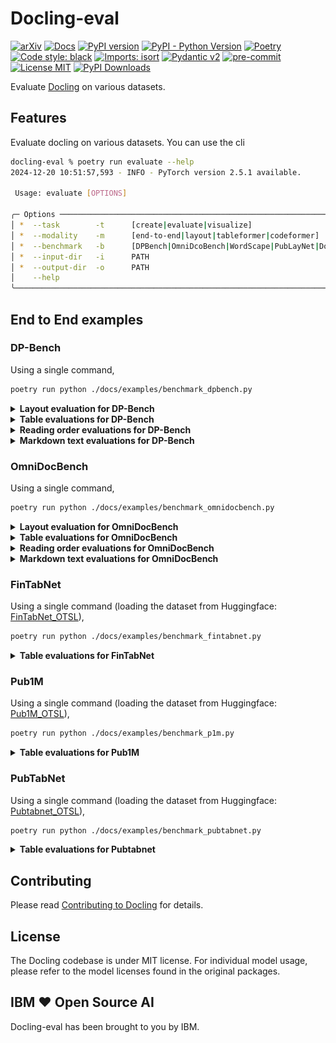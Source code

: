 # Docling-eval


[![arXiv](https://img.shields.io/badge/arXiv-2408.09869-b31b1b.svg)](https://arxiv.org/abs/2408.09869)
[![Docs](https://img.shields.io/badge/docs-live-brightgreen)](https://ds4sd.github.io/docling/)
[![PyPI version](https://img.shields.io/pypi/v/docling)](https://pypi.org/project/docling/)
[![PyPI - Python Version](https://img.shields.io/pypi/pyversions/docling)](https://pypi.org/project/docling/)
[![Poetry](https://img.shields.io/endpoint?url=https://python-poetry.org/badge/v0.json)](https://python-poetry.org/)
[![Code style: black](https://img.shields.io/badge/code%20style-black-000000.svg)](https://github.com/psf/black)
[![Imports: isort](https://img.shields.io/badge/%20imports-isort-%231674b1?style=flat&labelColor=ef8336)](https://pycqa.github.io/isort/)
[![Pydantic v2](https://img.shields.io/endpoint?url=https://raw.githubusercontent.com/pydantic/pydantic/main/docs/badge/v2.json)](https://pydantic.dev)
[![pre-commit](https://img.shields.io/badge/pre--commit-enabled-brightgreen?logo=pre-commit&logoColor=white)](https://github.com/pre-commit/pre-commit)
[![License MIT](https://img.shields.io/github/license/DS4SD/docling)](https://opensource.org/licenses/MIT)
[![PyPI Downloads](https://static.pepy.tech/badge/docling/month)](https://pepy.tech/projects/docling)

Evaluate [Docling](https://github.com/DS4SD/docling) on various datasets.

## Features

Evaluate docling on various datasets. You can use the cli

```sh
docling-eval % poetry run evaluate --help
2024-12-20 10:51:57,593 - INFO - PyTorch version 2.5.1 available.

 Usage: evaluate [OPTIONS]

╭─ Options ───────────────────────────────────────────────────────────────────────────────────────────────────────────────────────────────────────────────────────────────────────────────────────────────────────────────────────────────────╮
│ *  --task        -t      [create|evaluate|visualize]                                                                Evaluation task [default: None] [required]                                                                              │
│ *  --modality    -m      [end-to-end|layout|tableformer|codeformer]                                                 Evaluation modality [default: None] [required]                                                                          │
│ *  --benchmark   -b      [DPBench|OmniDcoBench|WordScape|PubLayNet|DocLayNet|Pub1M|PubTabNet|FinTabNet|WikiTabNet]  Benchmark name [default: None] [required]                                                                               │
│ *  --input-dir   -i      PATH                                                                                       Input directory [default: None] [required]                                                                              │
│ *  --output-dir  -o      PATH                                                                                       Output directory [default: None] [required]                                                                             │
│    --help                                                                                                           Show this message and exit.                                                                                             │
╰─────────────────────────────────────────────────────────────────────────────────────────────────────────────────────────────────────────────────────────────────────────────────────────────────────────────────────────────────────────────╯
```

## End to End examples

### DP-Bench

Using a single command,

```sh
poetry run python ./docs/examples/benchmark_dpbench.py
```

<details>
<summary><b>Layout evaluation for DP-Bench</b></summary>
<br>

👉 Create the dataset,

```sh
poetry run evaluate -t create -m layout -b DPBench -i <location-of-dpbench> -o ./benchmarks/dpbench-layout
```

👉 Evaluate the dataset,

```sh
poetry run evaluate -t evaluate -m layout -b DPBench -i ./benchmarks/dpbench-layout -o ./benchmarks/dpbench-layout
```

| label          |   Class mAP[0.5:0.95] |
|----------------|-----------------------|
| table          |                 89.08 |
| picture        |                 76.1  |
| document_index |                 75.52 |
| text           |                 67.8  |
| caption        |                 45.8  |
| section_header |                 44.26 |
| page_footer    |                 34.42 |
| list_item      |                 29.04 |
| footnote       |                 22.08 |
| page_header    |                 15.11 |
| formula        |                  6.62 |
</details>

<details>
<summary><b>Table evaluations for DP-Bench</b></summary>
<br>

👉 Create the dataset,

```sh
poetry run evaluate -t create -m tableformer -b DPBench -i ./benchmarks/dpbench-original -o ./benchmarks/dpbench-dataset/tableformer
```

👉 Evaluate the dataset,

```sh
poetry run evaluate -t evaluate -m tableformer -b DPBench -i ./benchmarks/dpbench-dataset/tableformer -o ./benchmarks/dpbench-dataset/tableformer
```

👉 Visualise the dataset,

```sh
poetry run evaluate -t visualize -m tableformer -b DPBench -i ./benchmarks/dpbench-dataset/tableformer -o ./benchmarks/dpbench-dataset/tableformer
```

The final result can be visualised as,

![DPBench_TEDS](./docs/evaluations/evaluation_DPBench_tableformer.png)
</details>


<details>
<summary><b>Reading order evaluations for DP-Bench</b></summary>
<br>

👉 Evaluate the dataset,

```sh
poetry run evaluate -t evaluate -m reading_order -b DPBench -i ./benchmarks/dpbench-layout -o ./benchmarks/dpbench-layout
```

👉 Visualise the reading order evaluations,

```sh
poetry run evaluate -t visualize -m reading_order -b DPBench -i ./benchmarks/dpbench-layout -o ./benchmarks/dpbench-layout
```

Reading order (Norm Average Relative Distance) [mean|median|std]: [0.98|1.00|0.05]

|   x0<=ARD |   ARD<=x1 |   prob [%] |   acc [%] |   1-acc [%] |   total |
|-----------|-----------|------------|-----------|-------------|---------|
|      0    |      0.05 |        0   |       0   |       100   |       0 |
|      0.05 |      0.1  |        0   |       0   |       100   |       0 |
|      0.1  |      0.15 |        0   |       0   |       100   |       0 |
|      0.15 |      0.2  |        0   |       0   |       100   |       0 |
|      0.2  |      0.25 |        0   |       0   |       100   |       0 |
|      0.25 |      0.3  |        0   |       0   |       100   |       0 |
|      0.3  |      0.35 |        0   |       0   |       100   |       0 |
|      0.35 |      0.4  |        0   |       0   |       100   |       0 |
|      0.4  |      0.45 |        0   |       0   |       100   |       0 |
|      0.45 |      0.5  |        0   |       0   |       100   |       0 |
|      0.5  |      0.55 |        0   |       0   |       100   |       0 |
|      0.55 |      0.6  |        0   |       0   |       100   |       0 |
|      0.6  |      0.65 |        0   |       0   |       100   |       0 |
|      0.65 |      0.7  |        1   |       0   |       100   |       2 |
|      0.7  |      0.75 |        0.5 |       1   |        99   |       1 |
|      0.75 |      0.8  |        1   |       1.5 |        98.5 |       2 |
|      0.8  |      0.85 |        2.5 |       2.5 |        97.5 |       5 |
|      0.85 |      0.9  |        0.5 |       5   |        95   |       1 |
|      0.9  |      0.95 |        1.5 |       5.5 |        94.5 |       3 |
|      0.95 |      1    |       93   |       7   |        93   |     186 |

The above quantiles have been also visualized as a histogram plot in: `benchmarks/dpbench-layout/evaluation_DPBench_reading_order.png`

Additionally, images with the actual reading order visualizations are placed in: `benchmarks/dpbench-layout/reading_order_viz`
</details>


<details>
<summary><b>Markdown text evaluations for DP-Bench</b></summary>
<br>

👉 Evaluate the dataset,

```sh
poetry run evaluate -t evaluate -m markdown_text -b DPBench -i ./benchmarks/dpbench-layout -o ./benchmarks/dpbench-layout
```

👉 Visualise the markdown text evaluations,

```sh
poetry run evaluate -t visualize -m markdown_text -b DPBench -i ./benchmarks/dpbench-layout -o ./benchmarks/dpbench-layout
```

Markdown text (BLEU) [mean|median|std]: [0.81|0.87|0.20]

|   x0<=BlEU |   BlEU<=x1 |   prob [%] |   acc [%] |   1-acc [%] |   total |
|------------|------------|------------|-----------|-------------|---------|
|       0    |       0.05 |        1   |       0   |       100   |       2 |
|       0.05 |       0.1  |        0.5 |       1   |        99   |       1 |
|       0.1  |       0.15 |        0.5 |       1.5 |        98.5 |       1 |
|       0.15 |       0.2  |        1.5 |       2   |        98   |       3 |
|       0.2  |       0.25 |        1   |       3.5 |        96.5 |       2 |
|       0.25 |       0.3  |        0   |       4.5 |        95.5 |       0 |
|       0.3  |       0.35 |        0.5 |       4.5 |        95.5 |       1 |
|       0.35 |       0.4  |        0   |       5   |        95   |       0 |
|       0.4  |       0.45 |        0.5 |       5   |        95   |       1 |
|       0.45 |       0.5  |        0.5 |       5.5 |        94.5 |       1 |
|       0.5  |       0.55 |        3.5 |       6   |        94   |       7 |
|       0.55 |       0.6  |        1   |       9.5 |        90.5 |       2 |
|       0.6  |       0.65 |        4   |      10.5 |        89.5 |       8 |
|       0.65 |       0.7  |        2   |      14.5 |        85.5 |       4 |
|       0.7  |       0.75 |        3.5 |      16.5 |        83.5 |       7 |
|       0.75 |       0.8  |       10   |      20   |        80   |      20 |
|       0.8  |       0.85 |        9.5 |      30   |        70   |      19 |
|       0.85 |       0.9  |       21   |      39.5 |        60.5 |      42 |
|       0.9  |       0.95 |       22.5 |      60.5 |        39.5 |      45 |
|       0.95 |       1    |       17   |      83   |        17   |      34 |

The above quantiles have been also visualized as a histogram plot in: `benchmarks/dpbench-layout/evaluation_DPBench_markdown_text.png`

</details>


### OmniDocBench

Using a single command,

```sh
poetry run python ./docs/examples/benchmark_omnidocbench.py
```

<details>
<summary><b>Layout evaluation for OmniDocBench</b></summary>
<br>

👉 Create the dataset,

```sh
poetry run evaluate -t create -m layout -b OmniDocBench -i ./benchmarks/omnidocbench-original -o ./benchmarks/omnidocbench-dataset/layout
```

👉 Evaluate the dataset,

```sh
poetry run evaluate -t evaluate -m layout -b OmniDocBench -i ./benchmarks/omnidocbench-dataset/layout -o ./benchmarks/omnidocbench-dataset/layout
```

👉 Visualise the dataset,

```sh
poetry run evaluate -t visualize -m tableformer -b OmniDocBench -i ./benchmarks/OmniDocBench-dataset/layout -o ./benchmarks/OmniDocBench-dataset/layout
```

| label          |   Class mAP[0.5:0.95] |
|----------------|-----------------------|
| table          |                 69.32 |
| picture        |                 29.29 |
| text           |                 23.99 |
| page_footer    |                 16.14 |
| section_header |                 13.09 |
| caption        |                 10.74 |
| page_header    |                 10.02 |
| formula        |                  3.83 |
| footnote       |                  2.48 |
</details>

<details>
<summary><b>Table evaluations for OmniDocBench</b></summary>
<br>

👉 Create the dataset,

```sh
poetry run evaluate -t create -m tableformer -b OmniDocBench -i ./benchmarks/omnidocbench-original -o ./benchmarks/omnidocbench-dataset/tableformer
```

👉 Evaluate the dataset,

```sh
poetry run evaluate -t evaluate -m tableformer -b OmniDocBench -i ./benchmarks/omnidocbench-dataset/tableformer -o ./benchmarks/omnidocbench-dataset/tableformer
```

👉 Visualise the dataset,

```sh
poetry run evaluate -t visualize -m tableformer -b OmniDocBench -i ./benchmarks/OmniDocBench-dataset/tableformer -o ./benchmarks/OmniDocBench-dataset/tableformer
```

The final result can be visualised as,

|   x0<=TEDS |   TEDS<=x1 |   prob [%] |   acc [%] |   1-acc [%] |   total |
|------------|------------|------------|-----------|-------------|---------|
|       0    |       0.05 |       0.61 |      0    |      100    |       2 |
|       0.05 |       0.1  |       0    |      0.61 |       99.39 |       0 |
|       0.1  |       0.15 |       0.61 |      0.61 |       99.39 |       2 |
|       0.15 |       0.2  |       0    |      1.21 |       98.79 |       0 |
|       0.2  |       0.25 |       0.3  |      1.21 |       98.79 |       1 |
|       0.25 |       0.3  |       1.21 |      1.52 |       98.48 |       4 |
|       0.3  |       0.35 |       2.12 |      2.73 |       97.27 |       7 |
|       0.35 |       0.4  |       0.91 |      4.85 |       95.15 |       3 |
|       0.4  |       0.45 |       0.91 |      5.76 |       94.24 |       3 |
|       0.45 |       0.5  |       0.91 |      6.67 |       93.33 |       3 |
|       0.5  |       0.55 |       2.12 |      7.58 |       92.42 |       7 |
|       0.55 |       0.6  |       3.03 |      9.7  |       90.3  |      10 |
|       0.6  |       0.65 |       3.33 |     12.73 |       87.27 |      11 |
|       0.65 |       0.7  |       3.94 |     16.06 |       83.94 |      13 |
|       0.7  |       0.75 |       7.27 |     20    |       80    |      24 |
|       0.75 |       0.8  |       6.97 |     27.27 |       72.73 |      23 |
|       0.8  |       0.85 |      13.33 |     34.24 |       65.76 |      44 |
|       0.85 |       0.9  |      13.33 |     47.58 |       52.42 |      44 |
|       0.9  |       0.95 |      22.12 |     60.91 |       39.09 |      73 |
|       0.95 |       1    |      16.97 |     83.03 |       16.97 |      56 |
</details>

<details>
<summary><b>Reading order evaluations for OmniDocBench</b></summary>
<br>

👉 Evaluate the dataset,

```sh
poetry run evaluate -t evaluate -m reading_order -b OmniDocBench -i ./benchmarks/omnidocbench-dataset/layout -o ./benchmarks/omnidocbench-dataset/layout
```

👉 Visualise the reading order evaluations,

```sh
poetry run evaluate -t visualize -m reading_order -b OmniDocBench -i ./benchmarks/omnidocbench-dataset/layout -o ./benchmarks/omnidocbench-dataset/layout 
```

Reading order (Norm Average Relative Distance) [mean|median|std]: [0.84|0.84|0.12]

|   x0<=ARD |   ARD<=x1 |   prob [%] |   acc [%] |   1-acc [%] |   total |
|-----------|-----------|------------|-----------|-------------|---------|
|      0    |      0.05 |       0    |      0    |      100    |       0 |
|      0.05 |      0.1  |       0    |      0    |      100    |       0 |
|      0.1  |      0.15 |       0    |      0    |      100    |       0 |
|      0.15 |      0.2  |       0    |      0    |      100    |       0 |
|      0.2  |      0.25 |       0    |      0    |      100    |       0 |
|      0.25 |      0.3  |       0    |      0    |      100    |       0 |
|      0.3  |      0.35 |       0    |      0    |      100    |       0 |
|      0.35 |      0.4  |       0    |      0    |      100    |       0 |
|      0.4  |      0.45 |       0    |      0    |      100    |       0 |
|      0.45 |      0.5  |       0    |      0    |      100    |       0 |
|      0.5  |      0.55 |       1.53 |      0    |      100    |      15 |
|      0.55 |      0.6  |       2.24 |      1.53 |       98.47 |      22 |
|      0.6  |      0.65 |       2.55 |      3.77 |       96.23 |      25 |
|      0.65 |      0.7  |       4.89 |      6.32 |       93.68 |      48 |
|      0.7  |      0.75 |       8.15 |     11.21 |       88.79 |      80 |
|      0.75 |      0.8  |      17.74 |     19.37 |       80.63 |     174 |
|      0.8  |      0.85 |      17.43 |     37.1  |       62.9  |     171 |
|      0.85 |      0.9  |      17.13 |     54.54 |       45.46 |     168 |
|      0.9  |      0.95 |       7.44 |     71.66 |       28.34 |      73 |
|      0.95 |      1    |      20.9  |     79.1  |       20.9  |     205 |

The above quantiles have been also visualized as a histogram plot in: `benchmarks/omnidocbench-dataset/layout/evaluation_OmniDocBench_reading_order.png`

Additionally, images with the actual reading order visualizations are placed in: `/benchmarks/omnidocbench-dataset/layout/reading_order_viz`
</details>


<details>
<summary><b>Markdown text evaluations for OmniDocBench</b></summary>
<br>

👉 Evaluate the dataset,

```sh
poetry run evaluate -t evaluate -m markdown_text -b OmniDocBench -i ./benchmarks/omnidocbench-dataset/layout -o ./benchmarks/omnidocbench-dataset/layout
```

👉 Visualise the markdown text evaluations,

```sh
poetry run evaluate -t visualize -m markdown_text -b OmniDocBench -i ./benchmarks/omnidocbench-dataset/layout -o ./benchmarks/omnidocbench-dataset/layout
```

Markdown text (BLEU) [mean|median|std]: [0.30|0.11|0.33]

|   x0<=BlEU |   BlEU<=x1 |   prob [%] |   acc [%] |   1-acc [%] |   total |
|------------|------------|------------|-----------|-------------|---------|
|       0    |       0.05 |      41.59 |      0    |      100    |     408 |
|       0.05 |       0.1  |       6.83 |     41.59 |       58.41 |      67 |
|       0.1  |       0.15 |       4.18 |     48.42 |       51.58 |      41 |
|       0.15 |       0.2  |       3.26 |     52.6  |       47.4  |      32 |
|       0.2  |       0.25 |       2.45 |     55.86 |       44.14 |      24 |
|       0.25 |       0.3  |       1.83 |     58.31 |       41.69 |      18 |
|       0.3  |       0.35 |       1.83 |     60.14 |       39.86 |      18 |
|       0.35 |       0.4  |       2.04 |     61.98 |       38.02 |      20 |
|       0.4  |       0.45 |       2.04 |     64.02 |       35.98 |      20 |
|       0.45 |       0.5  |       2.55 |     66.06 |       33.94 |      25 |
|       0.5  |       0.55 |       2.04 |     68.6  |       31.4  |      20 |
|       0.55 |       0.6  |       2.04 |     70.64 |       29.36 |      20 |
|       0.6  |       0.65 |       2.75 |     72.68 |       27.32 |      27 |
|       0.65 |       0.7  |       2.96 |     75.43 |       24.57 |      29 |
|       0.7  |       0.75 |       4.69 |     78.39 |       21.61 |      46 |
|       0.75 |       0.8  |       4.28 |     83.08 |       16.92 |      42 |
|       0.8  |       0.85 |       4.79 |     87.36 |       12.64 |      47 |
|       0.85 |       0.9  |       4.59 |     92.15 |        7.85 |      45 |
|       0.9  |       0.95 |       2.65 |     96.74 |        3.26 |      26 |
|       0.95 |       1    |       0.61 |     99.39 |        0.61 |       6 |

The above quantiles have been also visualized as a histogram plot in: `benchmarks/omnidocbench-dataset/layout/evaluation_OmniDocBench_markdown_text.png`

</details>

### FinTabNet

Using a single command (loading the dataset from Huggingface: [FinTabNet_OTSL](https://huggingface.co/datasets/ds4sd/FinTabNet_OTSL)),

```sh
poetry run python ./docs/examples/benchmark_fintabnet.py
```

<details>
<summary><b>Table evaluations for FinTabNet</b></summary>
<br>

👉 Evaluate the dataset,

```sh
poetry run evaluate -t evaluate -m tableformer -b FinTabNet -i ./benchmarks/fintabnet-dataset/tableformer -o ./benchmarks/fintabnet-dataset/tableformer
```

👉 Visualise the dataset,

```sh
poetry run evaluate -t visualize -m tableformer -b FinTabNet -i ./benchmarks/fintabnet-dataset/tableformer -o ./benchmarks/fintabnet-dataset/tableformer
```

The final result (struct only here) can be visualised as,

|   x0<=TEDS |   TEDS<=x1 |   prob [%] |   acc [%] |   1-acc [%] |   total |
|------------|------------|------------|-----------|-------------|---------|
|       0    |       0.05 |        0   |       0   |       100   |       0 |
|       0.05 |       0.1  |        0   |       0   |       100   |       0 |
|       0.1  |       0.15 |        0   |       0   |       100   |       0 |
|       0.15 |       0.2  |        0.2 |       0   |       100   |       2 |
|       0.2  |       0.25 |        0   |       0.2 |        99.8 |       0 |
|       0.25 |       0.3  |        0   |       0.2 |        99.8 |       0 |
|       0.3  |       0.35 |        0   |       0.2 |        99.8 |       0 |
|       0.35 |       0.4  |        0   |       0.2 |        99.8 |       0 |
|       0.4  |       0.45 |        0   |       0.2 |        99.8 |       0 |
|       0.45 |       0.5  |        0   |       0.2 |        99.8 |       0 |
|       0.5  |       0.55 |        0.3 |       0.2 |        99.8 |       3 |
|       0.55 |       0.6  |        0.5 |       0.5 |        99.5 |       5 |
|       0.6  |       0.65 |        0.7 |       1   |        99   |       7 |
|       0.65 |       0.7  |        0.6 |       1.7 |        98.3 |       6 |
|       0.7  |       0.75 |        1.5 |       2.3 |        97.7 |      15 |
|       0.75 |       0.8  |        3.3 |       3.8 |        96.2 |      33 |
|       0.8  |       0.85 |       15.3 |       7.1 |        92.9 |     153 |
|       0.85 |       0.9  |       19   |      22.4 |        77.6 |     190 |
|       0.9  |       0.95 |       30.7 |      41.4 |        58.6 |     307 |
|       0.95 |       1    |       27.9 |      72.1 |        27.9 |     279 |
</details>

### Pub1M

Using a single command (loading the dataset from Huggingface: [Pub1M_OTSL](https://huggingface.co/datasets/ds4sd/Pub1M_OTSL)),

```sh
poetry run python ./docs/examples/benchmark_p1m.py
```

<details>
<summary><b>Table evaluations for Pub1M</b></summary>
<br>

👉 Evaluate the dataset,

```sh
poetry run evaluate -t evaluate -m tableformer -b Pub1M -i ./benchmarks/Pub1M-dataset/tableformer -o ./benchmarks/Pub1M-dataset/tableformer
```

👉 Visualise the dataset,

```sh
poetry run evaluate -t visualize -m tableformer -b Pub1M -i ./benchmarks/Pub1M-dataset/tableformer -o ./benchmarks/Pub1M-dataset/tableformer
```

|   x0<=TEDS |   TEDS<=x1 |   prob [%] |   acc [%] |   1-acc [%] |   total |
|------------|------------|------------|-----------|-------------|---------|
|       0    |       0.05 |        1.3 |       0   |       100   |      13 |
|       0.05 |       0.1  |        0.8 |       1.3 |        98.7 |       8 |
|       0.1  |       0.15 |        0.2 |       2.1 |        97.9 |       2 |
|       0.15 |       0.2  |        0.2 |       2.3 |        97.7 |       2 |
|       0.2  |       0.25 |        0   |       2.5 |        97.5 |       0 |
|       0.25 |       0.3  |        0   |       2.5 |        97.5 |       0 |
|       0.3  |       0.35 |        0.3 |       2.5 |        97.5 |       3 |
|       0.35 |       0.4  |        0   |       2.8 |        97.2 |       0 |
|       0.4  |       0.45 |        0.1 |       2.8 |        97.2 |       1 |
|       0.45 |       0.5  |        0.3 |       2.9 |        97.1 |       3 |
|       0.5  |       0.55 |        0.8 |       3.2 |        96.8 |       8 |
|       0.55 |       0.6  |        1.6 |       4   |        96   |      16 |
|       0.6  |       0.65 |        1.6 |       5.6 |        94.4 |      16 |
|       0.65 |       0.7  |        2.3 |       7.2 |        92.8 |      23 |
|       0.7  |       0.75 |        4.6 |       9.5 |        90.5 |      46 |
|       0.75 |       0.8  |       10.8 |      14.1 |        85.9 |     108 |
|       0.8  |       0.85 |       15.3 |      24.9 |        75.1 |     153 |
|       0.85 |       0.9  |       21.6 |      40.2 |        59.8 |     216 |
|       0.9  |       0.95 |       22.9 |      61.8 |        38.2 |     229 |
|       0.95 |       1    |       15.3 |      84.7 |        15.3 |     153 |
</details>

### PubTabNet

Using a single command (loading the dataset from Huggingface: [Pubtabnet_OTSL](https://huggingface.co/datasets/ds4sd/Pubtabnet_OTSL)),

```sh
poetry run python ./docs/examples/benchmark_pubtabnet.py
```

<details>
<summary><b>Table evaluations for Pubtabnet</b></summary>
<br>

👉 Evaluate the dataset,

```sh
poetry run evaluate -t evaluate -m tableformer -b Pubtabnet -i ./benchmarks/pubtabnet-dataset/tableformer -o ./benchmarks/pubtabnet-dataset/tableformer
```

👉 Visualise the dataset,

```sh
poetry run evaluate -t visualize -m tableformer -b Pubtabnet -i ./benchmarks/pubtabnet-dataset/tableformer -o ./benchmarks/pubtabnet-dataset/tableformer
```

The final result (struct only here) can be visualised as,

|   x0<=TEDS |   TEDS<=x1 |   prob [%] |   acc [%] |   1-acc [%] |   total |
|------------|------------|------------|-----------|-------------|---------|
|       0    |       0.05 |       0    |      0    |      100    |       0 |
|       0.05 |       0.1  |       0.01 |      0    |      100    |       1 |
|       0.1  |       0.15 |       0.01 |      0.01 |       99.99 |       1 |
|       0.15 |       0.2  |       0.02 |      0.02 |       99.98 |       2 |
|       0.2  |       0.25 |       0    |      0.04 |       99.96 |       0 |
|       0.25 |       0.3  |       0    |      0.04 |       99.96 |       0 |
|       0.3  |       0.35 |       0    |      0.04 |       99.96 |       0 |
|       0.35 |       0.4  |       0    |      0.04 |       99.96 |       0 |
|       0.4  |       0.45 |       0.02 |      0.04 |       99.96 |       2 |
|       0.45 |       0.5  |       0.1  |      0.06 |       99.94 |      10 |
|       0.5  |       0.55 |       0.1  |      0.15 |       99.85 |      10 |
|       0.55 |       0.6  |       0.24 |      0.25 |       99.75 |      25 |
|       0.6  |       0.65 |       0.47 |      0.49 |       99.51 |      49 |
|       0.65 |       0.7  |       1.04 |      0.96 |       99.04 |     108 |
|       0.7  |       0.75 |       2.44 |      2    |       98    |     254 |
|       0.75 |       0.8  |       4.65 |      4.44 |       95.56 |     483 |
|       0.8  |       0.85 |      13.71 |      9.09 |       90.91 |    1425 |
|       0.85 |       0.9  |      21.2  |     22.8  |       77.2  |    2204 |
|       0.9  |       0.95 |      28.48 |     43.99 |       56.01 |    2961 |
|       0.95 |       1    |      27.53 |     72.47 |       27.53 |    2862 |
</details>

## Contributing

Please read [Contributing to Docling](https://github.com/DS4SD/docling/blob/main/CONTRIBUTING.md) for details.

## License

The Docling codebase is under MIT license.
For individual model usage, please refer to the model licenses found in the original packages.

## IBM ❤️ Open Source AI

Docling-eval has been brought to you by IBM.
